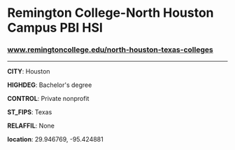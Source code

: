 # Remington College-North Houston Campus PBI HSI
### www.remingtoncollege.edu/north-houston-texas-colleges
---
**CITY**: Houston

**HIGHDEG**: Bachelor's degree

**CONTROL**: Private nonprofit

**ST_FIPS**: Texas

**RELAFFIL**: None

**location**: 29.946769, -95.424881